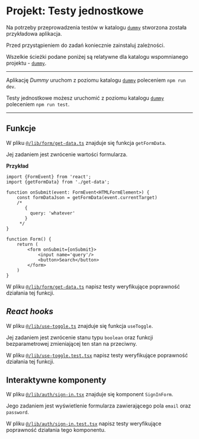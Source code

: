 # Projekt: Testy jednostkowe

Na potrzeby przeprowadzenia testów w katalogu [`dummy`](../../dummy) stworzona została przykładowa aplikacja.

Przed przystąpieniem do zadań koniecznie zainstaluj zależności.

Wszelkie ścieżki podane poniżej są relatywne dla katalogu wspomnianego projektu - [`dummy`](../../dummy).

---

Aplikację _Dummy_ uruchom z poziomu katalogu [`dummy`](../../dummy) poleceniem `npm run dev`.

Testy jednostkowe możesz uruchomić z poziomu katalogu [`dummy`](../../dummy) poleceniem `npm run test`.

---

## Funkcje

W pliku [`@/lib/form/get-data.ts`](../../dummy/@/lib/form/get-data.ts) znajduje się funkcja `getFormData`.

Jej zadaniem jest zwrócenie wartości formularza.

**Przykład**

```tsx
import {FormEvent} from 'react';
import {getFormData} from './get-data';

function onSubmit(event: FormEvent<HTMLFormElement>) {
	const formDataJson = getFormData(event.currentTarget)
	/*
       {
         query: 'whatever'
       }
     */
}

function Form() {
	return (
		<form onSubmit={onSubmit}>
			<input name='query'/>
			<button>Search</button>
		</form>
	)
}
```

W pliku [`@/lib/form/get-data.ts`](../../dummy/@/lib/form/get-data.ts) napisz testy weryfikujące poprawność działania
tej funkcji.

## _React hooks_

W pliku [`@/lib/use-toggle.ts`](../../dummy/@/lib/use-toggle.ts) znajduje się funkcja `useToggle`.

Jej zadaniem jest zwrócenie stanu typu `boolean` oraz funkcji bezparametrowej zmieniającej ten stan na przeciwny.

W pliku [`@/lib/use-toggle.test.tsx`](../../dummy/@/lib/use-toggle.test.tsx) napisz testy weryfikujące poprawność
działania tej funkcji.

## Interaktywne komponenty

W pliku [`@/lib/auth/sign-in.tsx`](../../dummy/@/lib/auth/sign-in.tsx) znajduje się komponent `SignInForm`.

Jego zadaniem jest wyświetlenie formularza zawierającego pola `email` oraz `password`.

W pliku [`@/lib/auth/sign-in.test.tsx`](../../dummy/@/lib/auth/sign-in.test.tsx) napisz testy weryfikujące poprawność
działania tego komponentu.
